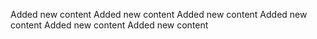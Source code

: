 Added new content
Added new content
Added new content
Added new content
Added new content
Added new content
